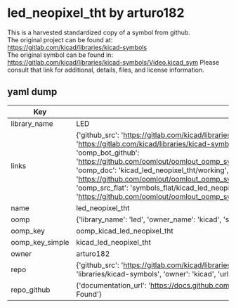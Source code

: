 # led_neopixel_tht by arturo182  
This is a harvested standardized copy of a symbol from github.  
The original project can be found at:  
https://gitlab.com/kicad/libraries/kicad-symbols  
The original symbol can be found in:
https://gitlab.com/kicad/libraries/kicad-symbols/Video.kicad_sym
Please consult that link for additional, details, files, and license information.  
## yaml dump  
| Key | Value |  
| --- | --- |  
| library_name | LED |  
| links | {'github_src': 'https://gitlab.com/kicad/libraries/kicad-symbols/Video.kicad_sym', 'github_src_repo': 'https://gitlab.com/kicad/libraries/kicad-symbols', 'oomp_bot': 'kicad_led_neopixel_tht/working', 'oomp_bot_github': 'https://github.com/oomlout/oomlout_oomp_symbol_bot/tree/main/kicad_led_neopixel_tht/working', 'oomp_doc': 'kicad_led_neopixel_tht/working', 'oomp_doc_github': 'https://github.com/oomlout/oomlout_oomp_symbol_doc/tree/main/kicad_led_neopixel_tht/working', 'oomp_src_flat': 'symbols_flat/kicad_led_neopixel_tht/working', 'oomp_src_flat_github': 'https://github.com/oomlout/oomlout_oomp_symbol_src/tree/main/kicad_led_neopixel_tht/working'} |  
| name | led_neopixel_tht |  
| oomp | {'library_name': 'led', 'owner_name': 'kicad', 'symbol_name': 'led_neopixel_tht'} |  
| oomp_key | oomp_kicad_led_neopixel_tht |  
| oomp_key_simple | kicad_led_neopixel_tht |  
| owner | arturo182 |  
| repo | {'github_src': 'https://gitlab.com/kicad/libraries/kicad-symbols/Video.kicad_sym', 'name': 'libraries/kicad-symbols', 'owner': 'kicad', 'url': 'https://gitlab.com/kicad/libraries/kicad-symbols'} |  
| repo_github | {'documentation_url': 'https://docs.github.com/rest/repos/repos#get-a-repository', 'message': 'Not Found'} |  

